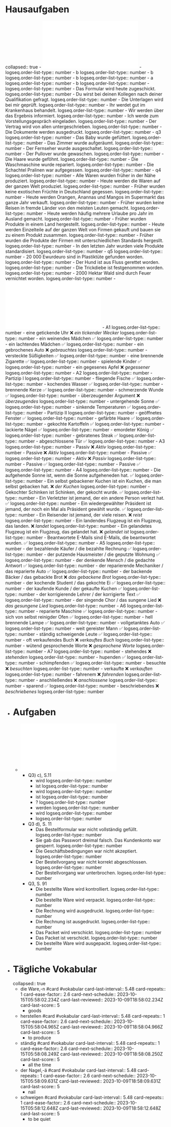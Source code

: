 # Hausaufgaben
collapsed:: true
	- ![Passiv.pdf](../assets/B2_AB_14-19_Passiv_1696877166160_0.pdf)
		- logseq.order-list-type:: number
			- b
			  logseq.order-list-type:: number
			- b
			  logseq.order-list-type:: number
			- b
			  logseq.order-list-type:: number
			- a
			  logseq.order-list-type:: number
			- b
			  logseq.order-list-type:: number
		- logseq.order-list-type:: number
			- Das Formular wird heute zugeschickt.
			  logseq.order-list-type:: number
			- Du wirst bei deinen Kollegen nach deiner Qualifikation gefragt.
			  logseq.order-list-type:: number
			- Die Unterlagen wird bei mir geprüft.
			  logseq.order-list-type:: number
			- Ihr werdet gut im Krankenhaus behandelt.
			  logseq.order-list-type:: number
			- Wir werden über das Ergebnis informiert.
			  logseq.order-list-type:: number
			- Ich werde zum Vorstellungsgespräch eingeladen.
			  logseq.order-list-type:: number
			- Der Vertrag wird von allen untergeschrieben.
			  logseq.order-list-type:: number
			- Die Dokumente werden ausgedruckt.
			  logseq.order-list-type:: number
		- q3
		  logseq.order-list-type:: number
			- Das Baby wurde gefüttert.
			  logseq.order-list-type:: number
			- Das Zimmer wurde aufgeräumt.
			  logseq.order-list-type:: number
			- Der Fernseher wurde ausgeschaltet.
			  logseq.order-list-type:: number
			- Der Pullover wurde gewaschen.
			  logseq.order-list-type:: number
			- Die Haare wurde geföhnt.
			  logseq.order-list-type:: number
			- Die Waschmaschine wurde repariert.
			  logseq.order-list-type:: number
			- Die Schachtel Pralinen war aufgegessen.
			  logseq.order-list-type:: number
		- q4
		  logseq.order-list-type:: number
			- Alle Waren wurden früher in der Nähe produziert.
			  logseq.order-list-type:: number
			- Heute werden die Waren auf der ganzen Welt produziet.
			  logseq.order-list-type:: number
			- Früher wurden keine exotischen Früchte in Deutschland gegessen.
			  logseq.order-list-type:: number
			- Heute werden Orangen, Anannas und Mangos im Supermarkt das ganze Jahr verkauft.
			  logseq.order-list-type:: number
			- Früher wurden keine Reisen in fremde Länder von den meisten Leuten gemacht.
			  logseq.order-list-type:: number
			- Heute werden häufig mehrere Urlaube pro Jahr im Ausland gemacht.
			  logseq.order-list-type:: number
			- Früher wurden Produkte in einem Land hergestellt.
			  logseq.order-list-type:: number
			- Heute werden Einzelteile auf der ganzen Welt von Firmen gekauft und bauen sie zu einem Produkt zusammen.
			  logseq.order-list-type:: number
			- Früher wurden die Produkte der Firmen mit unterschiedlichen Standards hergesllt.
			  logseq.order-list-type:: number
			- In den letzten Jahr wurden viele Produkte standardisiert.
			  logseq.order-list-type:: number
		- q5
		  logseq.order-list-type:: number
			- 20 000 Ewurdeuro sind in Plastiktüte gefunden worden.
			  logseq.order-list-type:: number
			- Der Hund ist aus Fluss gerettet worden.
			  logseq.order-list-type:: number
			- Die Trickdiebe ist festgenommen worden.
			  logseq.order-list-type:: number
			- 2000 Hektar Wald sind durch Feuer vernichtet worden.
			  logseq.order-list-type:: number
	- ![Partizip als Adjektiv.pdf](../assets/B2_AB_58_1696877191268_0.pdf)
		- A1
		  logseq.order-list-type:: number
			- eine getickende Uhr ❌ *ein tickender Wecker*
			  logseq.order-list-type:: number
			- ein weinendes Mädchen ✅
			  logseq.order-list-type:: number
			- ein lachtendes Mädchen ✅
			  logseq.order-list-type:: number
			- ein gebrochenes Auto ❌ *gebrauchtes*
			  logseq.order-list-type:: number
			- versteckte Süßigkeiten ✅
			  logseq.order-list-type:: number
			- eine brennende Zigarette ✅
			  logseq.order-list-type:: number
			- spielende Kinder ✅
			  logseq.order-list-type:: number
			- ein gegesenes Apfel ❌ *gegessener*
			  logseq.order-list-type:: number
		- A2
		  logseq.order-list-type:: number
			- Partizip I
			  logseq.order-list-type:: number
				- fliegende Fische ✅
				  logseq.order-list-type:: number
				- kochendes Wasser ✅
				  logseq.order-list-type:: number
				- brennende Kerze ✅
				  logseq.order-list-type:: number
				- schmerzende Wunde ✅
				  logseq.order-list-type:: number
				- überzeugender Argument ❌ *überzeugendes*
				  logseq.order-list-type:: number
				- untergehende Sonne ✅
				  logseq.order-list-type:: number
				- sinkende Temperaturen ✅
				  logseq.order-list-type:: number
			- Partizip II
			  logseq.order-list-type:: number
				- geöffnetes Fenster ✅
				  logseq.order-list-type:: number
				- gefärbte Haare ✅
				  logseq.order-list-type:: number
				- gekochte Kartoffeln ✅
				  logseq.order-list-type:: number
				- lackierte Nägel ✅
				  logseq.order-list-type:: number
				- emordeter König ✅
				  logseq.order-list-type:: number
				- gebratenes Steak ✅
				  logseq.order-list-type:: number
				- abgeschlossene Tür ✅
				  logseq.order-list-type:: number
		- A3
		  logseq.order-list-type:: number
			- Passiv ❌ *Aktiv*
			  logseq.order-list-type:: number
			- Passive ❌ *Aktiv*
			  logseq.order-list-type:: number
			- Passive ✅
			  logseq.order-list-type:: number
			- Aktiv ❌ *Passiv*
			  logseq.order-list-type:: number
			- Passive ✅
			  logseq.order-list-type:: number
			- Passive ✅
			  logseq.order-list-type:: number
		- A4
		  logseq.order-list-type:: number
			- Die aufgehende Sonne ist, wenn die Sonne aufgeheneden hat. ✅
			  logseq.order-list-type:: number
			- Ein selbst gebackener Kuchen ist ein Kuchen, die man selbst gebacken hat. ❌ *der Kuchen*
			  logseq.order-list-type:: number
			- Gekochter Schinken ist Schinken, der gekocht wurde. ✅
			  logseq.order-list-type:: number
			- Ein Verletzter ist jemand, der ein andere Person verlezt hat. ✅
			  logseq.order-list-type:: number
			- Ein wiedergewählter Präsident ist jemand, der noch ein Mal als Präsident gewählt wurde. ✅
			  logseq.order-list-type:: number
			- Ein Reisender ist jemand, der viele reisen. ❌ *reist*
			  logseq.order-list-type:: number
			- Ein landendes Flugzeug ist ein Flugzeug, das landen. ❌ *landet*
			  logseq.order-list-type:: number
			- Ein gelandetes Flugzeug ist ein Flugzeug, das gelandet hat. ❌ *gelandet ist*
			  logseq.order-list-type:: number
			- Beantwortete E-Mails sind E-Mails, die beantwortet wurden. ✅
			  logseq.order-list-type:: number
		- A5
		  logseq.order-list-type:: number
			- der bezahlende Käufer / die bezahlte Rechnung ✅
			  logseq.order-list-type:: number
			- der putzende Hausmeister / die geputzte Wohnung ✅
			  logseq.order-list-type:: number
			- der denkende Mensch / die gedachte Antwort ✅
			  logseq.order-list-type:: number
			- der reparierende Mechaniker / das reparierte Auto ✅
			  logseq.order-list-type:: number
			- der backende Bäcker / das gebackte Brot ❌ *das gebackene Brot*
			  logseq.order-list-type:: number
			- der kochende Student / das gekochte Ei ✅
			  logseq.order-list-type:: number
			- der kaufende Kunde / der gekaufte Kuchen ✅
			  logseq.order-list-type:: number
			- der korrigierende Lehrer / der korrigierte Text ✅
			  logseq.order-list-type:: number
			- der singende Chor / das sungene Lied ❌ *das gesungene Lied*
			  logseq.order-list-type:: number
		- A6
		  logseq.order-list-type:: number
			- reparierte Maschine ✅
			  logseq.order-list-type:: number
			- sich von selbst reinigder Ofen ✅
			  logseq.order-list-type:: number
			- hell brennende Lampe ✅
			  logseq.order-list-type:: number
			- vollgetanktes Auto ✅
			  logseq.order-list-type:: number
			- weit gereister Mann ✅
			  logseq.order-list-type:: number
			- ständig schweigende Leute ✅
			  logseq.order-list-type:: number
			- oft verkaufendes Buch ❌ *verkauftes Buch*
			  logseq.order-list-type:: number
			- wütend gesprochende Worte ❌ *gesprochene Worte*
			  logseq.order-list-type:: number
		- A7
		  logseq.order-list-type:: number
			- stehendes ❌ *stehenden*
			  logseq.order-list-type:: number
			- hupenden ✅
			  logseq.order-list-type:: number
			- schimpfenden ✅
			  logseq.order-list-type:: number
			- besuchte ❌ *besuchten*
			  logseq.order-list-type:: number
			- verkaufte ❌ *verkauften*
			  logseq.order-list-type:: number
			- fahrenem ❌ *fahrenden*
			  logseq.order-list-type:: number
			- anschließendes ❌ *anschlossene*
			  logseq.order-list-type:: number
			- sparend ✅
			  logseq.order-list-type:: number
			- beschriebendes ❌ *beschriebenes*
			  logseq.order-list-type:: number
- # Aufgaben
	- ![Zustandspassiv.pdf](../assets/Zustandspassiv_1696877294870_0.pdf)
		- Q3) c), S.11
			- wird
			  logseq.order-list-type:: number
			- ist
			  logseq.order-list-type:: number
			- wird
			  logseq.order-list-type:: number
			- ist
			  logseq.order-list-type:: number
			- ?
			  logseq.order-list-type:: number
			- werden
			  logseq.order-list-type:: number
			- wird
			  logseq.order-list-type:: number
			- logseq.order-list-type:: number
		- Q3 d), S. 11
			- Das Bestellformular war nicht vollständig gefüllt.
			  logseq.order-list-type:: number
			- Sie gab das Passwort dreimal falsch. Das Kundenkonto war gesperrt.
			  logseq.order-list-type:: number
			- Die Geschäftsbedingungen war nicht akzeptiert.
			  logseq.order-list-type:: number
			- Der Bestellvorgang war nicht korrekt abgeschlossen.
			  logseq.order-list-type:: number
			- Der Bestellvorgang war unterbrochen.
			  logseq.order-list-type:: number
		- Q3, S. 91
			- Die bestellte Ware wird kontrolliert.
			  logseq.order-list-type:: number
			- Die bestellte Ware wird verpackt.
			  logseq.order-list-type:: number
			- Die Rechnung wird ausgedruckt.
			  logseq.order-list-type:: number
			- Die Rechnung ist ausgedruckt.
			  logseq.order-list-type:: number
			- Das Packet wird verschickt.
			  logseq.order-list-type:: number
			- Das Packet ist verschickt.
			  logseq.order-list-type:: number
			- Die bestellte Ware wird ausgepackt.
			  logseq.order-list-type:: number
- # Tägliche Vokabular
  collapsed:: true
	- die Ware,-n #card #vokabular
	  card-last-interval:: 5.48
	  card-repeats:: 1
	  card-ease-factor:: 2.6
	  card-next-schedule:: 2023-10-15T05:58:02.234Z
	  card-last-reviewed:: 2023-10-09T18:58:02.234Z
	  card-last-score:: 5
		- goods
	- herstellen #card #vokabular
	  card-last-interval:: 5.48
	  card-repeats:: 1
	  card-ease-factor:: 2.6
	  card-next-schedule:: 2023-10-15T05:58:04.965Z
	  card-last-reviewed:: 2023-10-09T18:58:04.966Z
	  card-last-score:: 5
		- to produce
	- ständig #card #vokabular
	  card-last-interval:: 5.48
	  card-repeats:: 1
	  card-ease-factor:: 2.6
	  card-next-schedule:: 2023-10-15T05:58:08.249Z
	  card-last-reviewed:: 2023-10-09T18:58:08.250Z
	  card-last-score:: 5
		- all the time
	- der Nagel,-ä #card #vokabular
	  card-last-interval:: 5.48
	  card-repeats:: 1
	  card-ease-factor:: 2.6
	  card-next-schedule:: 2023-10-15T05:58:09.631Z
	  card-last-reviewed:: 2023-10-09T18:58:09.631Z
	  card-last-score:: 5
		- nail
	- schweigen #card #vokabular
	  card-last-interval:: 5.48
	  card-repeats:: 1
	  card-ease-factor:: 2.6
	  card-next-schedule:: 2023-10-15T05:58:12.648Z
	  card-last-reviewed:: 2023-10-09T18:58:12.648Z
	  card-last-score:: 5
		- to be quiet